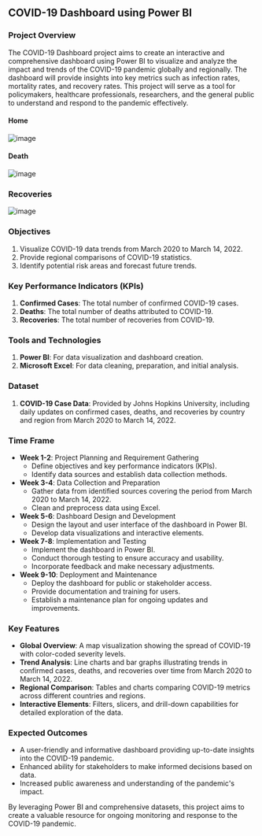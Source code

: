 ## COVID-19 Dashboard using Power BI

### Project Overview
The COVID-19 Dashboard project aims to create an interactive and comprehensive dashboard using Power BI to visualize and analyze the impact and trends of the COVID-19 pandemic globally and regionally. The dashboard will provide insights into key metrics such as infection rates, mortality rates, and recovery rates. This project will serve as a tool for policymakers, healthcare professionals, researchers, and the general public to understand and respond to the pandemic effectively.

#### Home
![image](https://github.com/Justraim/Covid-19-Project-Power-BI/assets/42674004/e5d5ad40-56b4-4496-83f4-85bc0ff01931)

#### Death
![image](https://github.com/Justraim/Covid-19-Project-Power-BI/assets/42674004/a15b2e30-01d3-4e96-993e-160cef770a89)

### Recoveries
![image](https://github.com/Justraim/Covid-19-Project-Power-BI/assets/42674004/53b72301-8615-4074-9ec7-27ce27103158)


### Objectives
1. Visualize COVID-19 data trends from March 2020 to March 14, 2022.
2. Provide regional comparisons of COVID-19 statistics.
3. Identify potential risk areas and forecast future trends.

### Key Performance Indicators (KPIs)
1. **Confirmed Cases**: The total number of confirmed COVID-19 cases.
2. **Deaths**: The total number of deaths attributed to COVID-19.
3. **Recoveries**: The total number of recoveries from COVID-19.

### Tools and Technologies
1. **Power BI**: For data visualization and dashboard creation.
2. **Microsoft Excel**: For data cleaning, preparation, and initial analysis.

### Dataset
1. **COVID-19 Case Data**: Provided by Johns Hopkins University, including daily updates on confirmed cases, deaths, and recoveries by country and region from March 2020 to March 14, 2022.

### Time Frame
- **Week 1-2**: Project Planning and Requirement Gathering
  - Define objectives and key performance indicators (KPIs).
  - Identify data sources and establish data collection methods.
- **Week 3-4**: Data Collection and Preparation
  - Gather data from identified sources covering the period from March 2020 to March 14, 2022.
  - Clean and preprocess data using Excel.
- **Week 5-6**: Dashboard Design and Development
  - Design the layout and user interface of the dashboard in Power BI.
  - Develop data visualizations and interactive elements.
- **Week 7-8**: Implementation and Testing
  - Implement the dashboard in Power BI.
  - Conduct thorough testing to ensure accuracy and usability.
  - Incorporate feedback and make necessary adjustments.
- **Week 9-10**: Deployment and Maintenance
  - Deploy the dashboard for public or stakeholder access.
  - Provide documentation and training for users.
  - Establish a maintenance plan for ongoing updates and improvements.

### Key Features
- **Global Overview**: A map visualization showing the spread of COVID-19 with color-coded severity levels.
- **Trend Analysis**: Line charts and bar graphs illustrating trends in confirmed cases, deaths, and recoveries over time from March 2020 to March 14, 2022.
- **Regional Comparison**: Tables and charts comparing COVID-19 metrics across different countries and regions.
- **Interactive Elements**: Filters, slicers, and drill-down capabilities for detailed exploration of the data.

### Expected Outcomes
- A user-friendly and informative dashboard providing up-to-date insights into the COVID-19 pandemic.
- Enhanced ability for stakeholders to make informed decisions based on data.
- Increased public awareness and understanding of the pandemic's impact.

By leveraging Power BI and comprehensive datasets, this project aims to create a valuable resource for ongoing monitoring and response to the COVID-19 pandemic.
